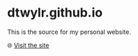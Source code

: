 


# dtwylr.github.io

This is the source for my personal website.

🌐 [Visit the site](https://dtwylr.net)